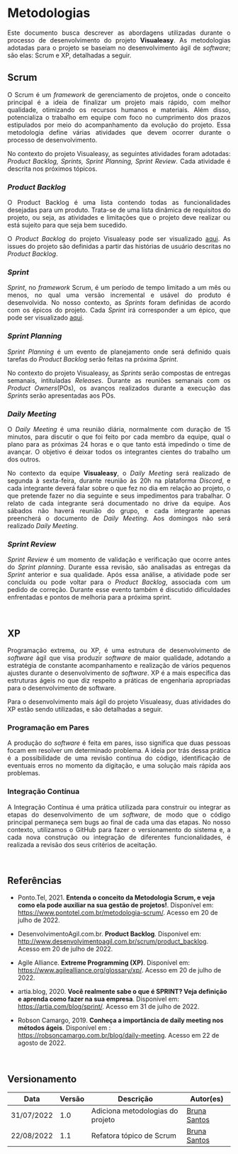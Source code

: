 # Metodologias

<p align="justify">Este documento busca descrever as abordagens utilizadas durante o processo de desenvolvimento do projeto <b>Visualeasy</b>. As metodologias adotadas para o projeto se baseiam no desenvolvimento ágil de <i>software</i>; são elas: Scrum e XP, detalhadas a seguir.</p>


##  <b>Scrum</b>
<p align="justify">O Scrum é um <i>framework</i> de gerenciamento de projetos, onde o conceito principal é a ideia de finalizar um projeto mais rápido, com melhor qualidade, otimizando os recursos humanos e materiais. Além disso, potencializa o trabalho em equipe com foco no cumprimento dos prazos estipulados por meio do acompanhamento da evolução do projeto. Essa metodologia define várias atividades que devem ocorrer durante o processo de desenvolvimento.</p>

<p align="justify">No contexto do projeto Visualeasy, as seguintes atividades foram adotadas: <i>Product Backlog, Sprints, Sprint Planning, Sprint Review</i>. Cada atividade é descrita nos próximos tópicos.</p>


### <i>Product Backlog</i>
<p align="justify">O Product Backlog é uma lista contendo todas as funcionalidades desejadas para um produto. Trata-se de uma lista dinâmica de requisitos do projeto, ou seja, as atividades e limitações que o projeto deve realizar ou está sujeito para que seja bem sucedido.</p>

<p align="justify">O <i>Product Backlog</i> do projeto Visualeasy pode ser visualizado <a href="https://fga-eps-mds.github.io/2022-1-Visualeasy-Doc/documentacao/backlog/">aqui</a>. As issues do projeto são definidas a partir das histórias de usuário descritas no <i>Product Backlog</i>.</p>



### <i>Sprint</i>
<p align="justify"><i>Sprint</i>, no <i>framework</i> Scrum, é um período de tempo limitado a um mês ou menos, no qual uma versão incremental e usável do produto é desenvolvida. No nosso contexto, as <i>Sprints</i> foram definidas de acordo com os épicos do projeto. Cada <i>Sprint</i> irá corresponder a um épico, que pode ser visualizado <a href="https://fga-eps-mds.github.io/2022-1-Visualeasy-Doc/documentacao/backlog/">aqui</a>.</p>



### <i>Sprint Planning</i>
<p align="justify"><i>Sprint Planning</i> é um evento de planejamento onde será definido quais tarefas do <i>Product Backlog</i> serão feitas na próxima <i>Sprint</i>.</p>


<p align="justify">No contexto do projeto Visualeasy, as <i>Sprints</i> serão compostas de entregas semanais, intituladas <i>Releases</i>. Durante as reuniões semanais com os <i>Product Owners</i>(POs), os avanços realizados durante a execução das <i>Sprints</i> serão apresentadas aos POs.</p>



### <i>Daily Meeting</i>

<p align="justify">O <i>Daily Meeting</i> é uma reunião diária, normalmente com duração de 15 minutos, para discutir o que foi feito por cada membro da equipe, qual o plano para as próximas 24 horas e o que tanto está impedindo o time de avançar. O objetivo é deixar todos os integrantes cientes do trabalho um dos outros.</p>

<p align="justify">No contexto da equipe <b>Visualeasy</b>, o <i>Daily Meeting</i> será realizado de segunda à sexta-feira, durante reunião às 20h na plataforma <i>Discord</i>, e cada integrante deverá falar sobre o que fez no dia em relação ao projeto, o que pretende fazer no dia seguinte e seus impedimentos para trabalhar. O relato de cada integrante será documentado no drive da equipe. Aos sábados não haverá reunião do grupo, e cada integrante apenas preencherá o documento de <i>Daily Meeting</i>. Aos domingos não será realizado <i>Daily Meeting</i>.</p>



### <i>Sprint Review</i>
<p align="justify"><i>Sprint Review</i> é um momento de validação e verificação que ocorre antes do <i>Sprint planning</i>. Durante essa revisão, são analisadas as entregas da <i>Sprint</i> anterior e sua qualidade. Após essa análise, a atividade pode ser concluída ou pode voltar para o <i>Product Backlog</i>, associada com um pedido de correção. Durante esse evento também é discutido dificuldades enfrentadas e pontos de melhoria para a próxima sprint.</p>


<br>

## <b>XP</b>
<p align="justify">Programação extrema, ou XP, é uma estrutura de desenvolvimento de <i>software</i> ágil que visa produzir <i>software</i> de maior qualidade, adotando a estratégia de constante acompanhamento e realização de vários pequenos ajustes durante o desenvolvimento de <i>software</i>. XP é a mais específica das estruturas ágeis no que diz respeito a práticas de engenharia apropriadas para o desenvolvimento de software.</p>

<p align="justify">Para o desenvolvimento mais ágil do projeto Visualeasy, duas atividades do XP estão sendo utilizadas, e são detalhadas a seguir.</p>


### Programação em Pares
<p align="justify">A produção do <i>software</i> é feita em pares, isso significa que duas pessoas focam em resolver um determinado problema. A ideia por trás dessa prática é a possibilidade de uma revisão contínua do código, identificação de eventuais erros no momento da digitação, e uma solução mais rápida aos problemas.</p>


### Integração Contínua

<p align="justify">A Integração Contínua é uma prática utilizada para construir ou integrar as etapas do desenvolvimento de um <i>software</i>, de modo que o código principal permaneça sem bugs ao final de cada uma das etapas. No nosso contexto, utilizamos o GitHub para fazer o versionamento do sistema e, a cada nova construção ou integração de diferentes funcionalidades, é realizada a revisão dos seus critérios de aceitação.</p>

<br>

## Referências

+ Ponto.Tel, 2021. <b>Entenda o conceito da Metodologia Scrum, e veja como ela pode auxiliar na sua gestão de projetos!</b>. Disponível em: https://www.pontotel.com.br/metodologia-scrum/. Acesso em 20 de julho de 2022.

+ DesenvolvimentoAgil.com.br. <b>Product Backlog</b>. Disponível em: http://www.desenvolvimentoagil.com.br/scrum/product_backlog. Acesso em 20 de julho de 2022.

+ Agile Alliance. <b>Extreme Programming (XP)</b>. Disponível em: https://www.agilealliance.org/glossary/xp/. Acesso em 20 de julho de 2022.

+ artia.blog, 2020. <b>Você realmente sabe o que é SPRINT? Veja definição e aprenda como fazer na sua empresa</b>. Disponível em: https://artia.com/blog/sprint/. Acesso em 31 de julho de 2022.

+ Robson Camargo, 2019. <b>Conheça a importância de daily meeting nos métodos ágeis</b>. Disponível em : https://robsoncamargo.com.br/blog/daily-meeting. Acesso em 22 de agosto de 2022.

<br>

## Versionamento

| Data | Versão | Descrição | Autor(es) |
|------|------|------|------|
|31/07/2022|1.0|Adiciona metodologias do projeto|[Bruna Santos](https://github.com/brunaalmeidasantos)|
|22/08/2022|1.1|Refatora tópico de Scrum|[Bruna Santos](https://github.com/brunaalmeidasantos)|